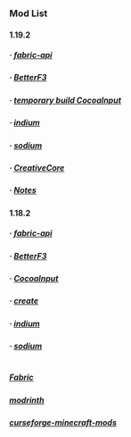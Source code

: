 ### Mod List
#### 1.19.2
##### · [fabric-api](https://modrinth.com/mod/fabric-api/version/0.62.0%2B1.19.2)
##### · [BetterF3](https://modrinth.com/mod/betterf3/version/1.3.2)
##### · [temporary build CocoaInput](https://github.com/Korea-Minecraft-Forum/CocoaInput/releases/tag/4.1.0-0)
##### · [indium](https://modrinth.com/mod/indium/version/1.0.9%2Bmc1.19.2)
##### · [sodium](https://modrinth.com/mod/sodium/version/mc1.19.2-0.4.4)
##### · [CreativeCore](https://www.curseforge.com/minecraft/mc-mods/creativecore/files/3827354)
##### · [Notes](https://www.curseforge.com/minecraft/mc-mods/notes/files/3937913)
#### 1.18.2
##### · [fabric-api](https://modrinth.com/mod/fabric-api/version/0.59.0%2B1.18.2)
##### · [BetterF3](https://modrinth.com/mod/betterf3/version/1.2.5.1)
##### · [CocoaInput](https://www.curseforge.com/minecraft/mc-mods/cocoainput/files/3554724)
##### · [create](https://modrinth.com/mod/create-fabric/version/1.18.2-0.5.0e-733)
##### · [indium](https://modrinth.com/mod/indium/version/1.0.7%2Bmc1.18.2)
##### · [sodium](https://modrinth.com/mod/sodium/version/mc1.18.2-0.4.1)
#
##### [Fabric](https://fabricmc.net/)
##### [modrinth](https://modrinth.com/mods)
##### [curseforge-minecraft-mods](https://www.curseforge.com/minecraft/mc-mods)
